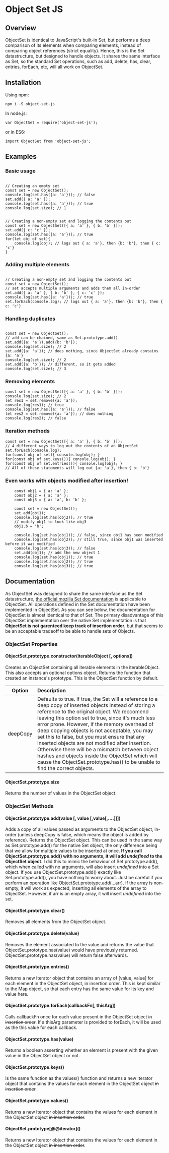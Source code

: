 
# Object Set JS

  

## Overview

ObjectSet is identical to JavaScript's built-in Set, but performs a deep comparison of its elements when comparing elements, instead of comparing object references (strict equality). Hence, this is the Set datastructure, but designed to handle objects. It shares the same interface as Set, so the standard Set operations, such as add, delete, has, clear, entries, forEach, etc, will all work on ObjectSet.

## Installation
Using npm:
 ```
 npm i -S object-set-js
 ```
In node.js:
```
var ObjectSet = require('object-set-js');
```
or in ES6:
```
import ObjectSet from 'object-set-js';
```

## Examples

### Basic usage
```

// Creating an empty set
const set = new ObjectSet();
console.log(set.has({a: 'a'})); // false
set.add({ a: 'a' });
console.log(set.has({a: 'a'})); // true
console.log(set.size); // 1

```

```

// Creating a non-empty set and logging the contents out
const set = new ObjectSet([{ a: 'a' }, { b: 'b' }]);
set.add({ c: 'c' });
console.log(set.has({a: 'a'})); // true
for(let obj of set){
	console.log(obj); // logs out { a: 'a'}, then {b: 'b'}, then { c: 'c'}
}

```

### Adding multiple elements
```

// Creating a non-empty set and logging the contents out
const set = new ObjectSet();
// set accepts multiple arguments and adds them all in-order
set.add({ a: 'a' }, { b: 'b' }, { c: 'c' });
console.log(set.has({a: 'a'})); // true
set.forEach(console.log); // logs out { a: 'a'}, then {b: 'b'}, then { c: 'c'}

```

### Handling duplicates

```

const set = new ObjectSet();
// add can be chained, same as Set.prototype.add()
set.add({a: 'a'}).add({b: 'b'});
console.log(set.size); // 2
set.add({a: 'a'}); // does nothing, since ObjectSet already contains {a: 'a'}
console.log(set.size); // 2
set.add({a: 'b'}); // different, so it gets added
console.log(set.size); // 3

```

### Removing elements

```
const set = new ObjectSet([{ a: 'a' }, { b: 'b' }]);
console.log(set.size); // 2
let res1 = set.remove({a: 'a'});
console.log(res1); // true
console.log(set.has({a: 'a'})); // false
let res2 = set.remove({a: 'a'}); // does nothing
console.log(res2); // false

```



### Iteration methods

```
const set = new ObjectSet([{ a: 'a' }, { b: 'b' }]);
// 4 different ways to log out the contents of an ObjectSet
set.forEach(console.log);
for(const obj of set){ console.log(obj); }
for(const obj of set.keys()){ console.log(obj); }
for(const obj of set.entries()){ console.log(obj); }
// All of these statements will log out {a: 'a'}, then { b: 'b'}
```

### Even works with objects modified after insertion!
```
    const obj1 = { a: 'a' };
    const obj2 = { a: 'a' };
    const obj3 = { a: 'a', b: 'b' };

    const set = new ObjectSet();
    set.add(obj1);
    console.log(set.has(obj2)); // true
    // modify obj1 to look like obj3
    obj1.b = 'b';
    
    console.log(set.has(obj1)); // false, since obj1 has been modified
    console.log(set.has(obj2)); // still true, since obj1 was inserted before it was modified
    console.log(set.has(obj3)); // false
    set.add(obj1); // add the new object 1
    console.log(set.has(obj1)); // true
    console.log(set.has(obj2)); // true
    console.log(set.has(obj3)); // true
```

## Documentation
  

As ObjectSet was designed to share the same interface as the Set datastructure, [the official mozilla Set documentation](https://developer.mozilla.org/en-US/docs/Web/JavaScript/Reference/Global_Objects/Set) is applicable to ObjectSet. All operations defined in the Set documentation have been implemented in ObjectSet. As you can see below, the documentation for ObjectSet is almost identical to that of Set. The primary disadvantage of this ObjectSet implementation over the native Set implementation is that **ObjectSet is not garenteed keep track of insertion order**, but that seems to be an acceptable tradeoff to be able to handle sets of Objects.
  

### ObjectSet Properties

#### ObjectSet.prototype.constructor(iterableObject [, options])

Creates an ObjectSet containing all iterable elements in the iterableObject. This also accepts an optional options object.
Returns the function that created an instance's prototype. This is the ObjectSet function by default.

| Option| Description | 
| :----------: |:-------------|
| deepCopy | Defaults to true. If true, the Set will a reference to a deep copy of inserted objects instead of storing a reference to the original object. We reccomend leaving this option set to true, since it's much less error prone. However, if the memory overhead of deep copying objects is not acceptable, you may set this to false, but you must ensure that any inserted objects are not modified after insertion. Otherwise there will be a mismatch between object hashes and objects inside the ObjectSet which will cause the ObjectSet.prototype.has() to be unable to find the correct objects.  |


#### ObjectSet.prototype.size

Returns the number of values in the ObjectSet object.

### ObjectSet Methods

#### ObjectSet.prototype.add(value [, value [,value[,....]]])

Adds a copy of all values passed as arguments to the ObjectSet object, in-order (unless deepCopy is false, which means the object is added by reference). Returns the ObjectSet object. This can be used in the same way as Set.prototype.add() for the native Set object, the only difference being that we allow for multiple values to be inserted at once.
**If you call ObjectSet.prototype.add() with no arguments, it will add *undefined* to the ObjectSet object**. I did this to mimic the behaviour of Set.prototype.add(), which when called with no arguments, will also insert *undefined* into a Set object. If you use ObjectSet.prototype.add()  exactly like Set.prototype.add(), you have nothing to worry about. Just be careful if you perform an operation like ObjectSet.prototype.add(...arr). If the array is non-empty, it will work as expected, inserting all elements of the array to ObjectSet. However, if arr is an empty array, it will insert *undefined* into the set.

#### ObjectSet.prototype.clear()

Removes all elements from the ObjectSet object.

#### ObjectSet.prototype.delete(value)

Removes the element associated to the value and returns the value that ObjectSet.prototype.has(value) would have previously returned. ObjectSet.prototype.has(value) will return false afterwards.

#### ObjectSet.prototype.entries()

Returns a new Iterator object that contains an array of [value, value] for each element in the ObjectSet object, in insertion order. This is kept similar to the Map object, so that each entry has the same value for its key and value here.

#### ObjectSet.prototype.forEach(callbackFn[, thisArg])

Calls callbackFn once for each value present in the ObjectSet object ~~in insertion order~~. If a thisArg parameter is provided to forEach, it will be used as the this value for each callback.

#### ObjectSet.prototype.has(value)

Returns a boolean asserting whether an element is present with the given value in the ObjectSet object or not.

#### ObjectSet.prototype.keys()

Is the same function as the values() function and returns a new Iterator object that contains the values for each element in the ObjectSet object ~~in insertion order~~.

#### ObjectSet.prototype.values()

Returns a new Iterator object that contains the values for each element in the ObjectSet object ~~in insertion order~~.

#### ObjectSet.prototype\[@@iterator]()

Returns a new Iterator object that contains the values for each element in the ObjectSet object ~~in insertion order~~.
